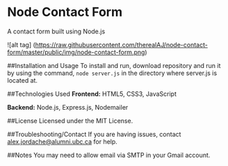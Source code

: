 # Node Contact Form
A contact form built using Node.js

![alt tag] (https://raw.githubusercontent.com/therealAJ/node-contact-form/master/public/img/node-contact-form.png)

##Installation and Usage
To install and run, download repository and run it by using the command, ```node server.js``` in the directory where server.js is located at.

##Technologies Used
**Frontend:** HTML5, CSS3, JavaScript

**Backend:** Node.js, Express.js, Nodemailer 

##License
Licensed under the MIT License.

##Troubleshooting/Contact
If you are having issues, contact alex.jordache@alumni.ubc.ca for help.

##Notes
You may need to allow email via SMTP in your Gmail account. 
